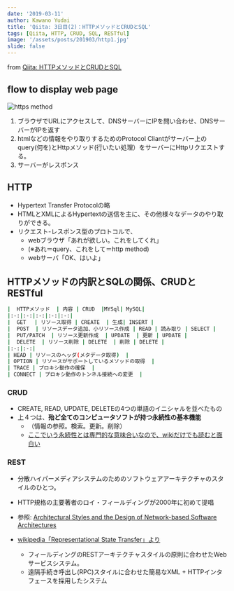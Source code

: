 ```yaml
---
date: '2019-03-11'
author: Kawano Yudai
title: 'Qiita: 3日目(2)：HTTPメソッドとCRUDとSQL'
tags: [Qiita, HTTP, CRUD, SQL, RESTful]
image: '/assets/posts/201903/http1.jpg'
slide: false
---
```


from [Qiita: HTTPメソッドとCRUDとSQL](https://qiita.com/OriverK/items/19b9e0113fe22afb3017)

## flow to display web page

<picture>
  <source srcSet="/assets/posts/201903/http1.webp" type="image/webp" />
  <img src="/assets/posts/201903/http1.jpg" alt="https method" />
</picture>

1. ブラウザでURLにアクセスして、DNSサーバーにIPを問い合わせ、DNSサーバーがIPを返す
2. htmlなどの情報をやり取りするためのProtocol Cliantがサーバー上のquery(何を)とHttpメソッド(行いたい処理）をサーバーにHttpリクエストする。
3. サーバーがレスポンス

## HTTP
- Hypertext Transfer Protocolの略
- HTMLとXMLによるHypertextの送信を主に、その他様々なデータのやり取りができる。
- リクエスト-レスポンス型のプロトコルで、
    - webブラウザ「あれが欲しい。これをしてくれ」
    - (※あれ＝query、これをして＝http method)
    - webサーバ「OK、はいよ」

## HTTPメソッドの内訳とSQLの関係、CRUDとRESTful

```sh
|  HTTPメソッド  | 内容 | CRUD  |MYSql| MySQL|
|:-:|:-:|:-:|:-:|:-:|
|  GET 　| リソース取得 | CREATE  | 生成| INSERT |
|  POST  | リソースデータ追加、小リソース作成 | READ | 読み取り | SELECT |
|  PUT/PATCH  | リソース更新作成  | UPDATE  | 更新 | UPDATE |
|  DELETE  | リソース削除 | DELETE  | 削除 | DELETE |
|:-:|:-:|
| HEAD | リソースのヘッダ(メタデータ取得)  |
| OPTION | リソースがサポートしているメソッドの取得  |
| TRACE | プロキシ動作の確保  |
| CONNECT | プロキシ動作のトンネル接続への変更  |
```

### CRUD
- CREATE, READ, UPDATE, DELETEの4つの単語のイニシャルを並べたもの
- 上４つは、**殆ど全てのコンピュータソフトが持つ永続性の基本機能**
    - （情報の参照。検索。更新。削除）
    - [ここでいう永続性とは専門的な意味合いなので、wikiだけでも読むと面白い](https://ja.wikipedia.org/wiki/%E6%B0%B8%E7%B6%9A%E6%80%A7)

### REST
- 分散ハイパーメディアシステムのためのソフトウェアアーキテクチャのスタイルのひとつ。
- HTTP規格の主要著者のロイ・フィールディングが2000年に初めて提唱

- 参照: [Architectural Styles and the Design of Network-based Software Architectures](https://www.ics.uci.edu/~fielding/pubs/dissertation/top.htm)

- [wikipedia「Representational State Transfer」より](https://ja.wikipedia.org/wiki/Representational_State_Transfer)
    - フィールディングのRESTアーキテクチャスタイルの原則に合わせたWebサービスシステム。
    - 遠隔手続き呼出し(RPC)スタイルに合わせた簡易なXML + HTTPインタフェースを採用したシステム
